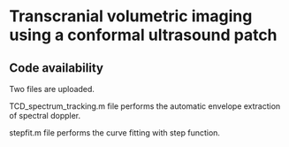 # Transcranial volumetric imaging using a conformal ultrasound patch
## Code availability

Two files are uploaded.

TCD_spectrum_tracking.m file performs the automatic envelope extraction of spectral doppler.

stepfit.m file performs the curve fitting with step function.
